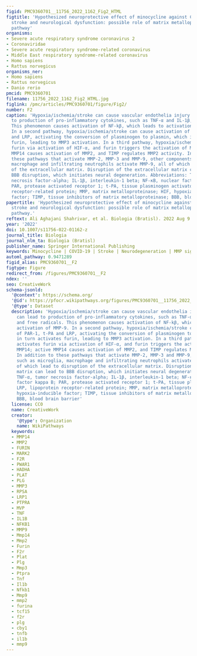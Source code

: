 ```yaml
---
figid: PMC9360701__11756_2022_1162_Fig2_HTML
figtitle: 'Hypothesized neuroprotective effect of minocycline against COVID-19-induced
  stroke and neurological dysfunction: possible role of matrix metalloprotease signaling
  pathway'
organisms:
- Severe acute respiratory syndrome coronavirus 2
- Coronaviridae
- Severe acute respiratory syndrome-related coronavirus
- Middle East respiratory syndrome-related coronavirus
- Homo sapiens
- Rattus norvegicus
organisms_ner:
- Homo sapiens
- Rattus norvegicus
- Danio rerio
pmcid: PMC9360701
filename: 11756_2022_1162_Fig2_HTML.jpg
figlink: /pmc/articles/PMC9360701/figure/Fig2/
number: F2
caption: 'Hypoxia/ischemia/stroke can cause vascular endothelia injury which can lead
  to production of pro-inflammatory cytokines, such as TNF-α and IL-1β, and free radicals.
  This phenomenon causes activation of NF-kβ, which leads to activation of MMP-9.
  In a second pathway, hypoxia/ischemia/stroke can cause activation of PAR-1, t-PA
  and LRP, activating the conversion of plasminogen to plasmin, which in turn activates
  furin, leading to MMP3 activation. In a third pathway, hypoxia/ischemia/stroke activates
  furin via activation of HIF-α, and furin triggers the activation of MMP14; active
  MMP14 causes activation of MMP2, and TIMP regulates MMP2 activity. In addition to
  these pathways that activate MMP-2, MMP-3 and MMP-9, other components such as microglia,
  macrophage and infiltrating neutrophils activate MMP-9, all of which lead to disruption
  of the extracellular matrix. Disruption of the extracellular matrix can lead to
  BBB disruption, which initiates neural degeneration. Abbreviations: TNF-α, tumor
  necrosis factor-alpha; IL-1β, interleukin-1 beta; NF-κB, nuclear factor kappa B;
  PAR, protease activated receptor 1; t-PA, tissue plasminogen activator; LRP, lipoprotein
  receptor-related protein; MMP, matrix metalloproteinase; HIF, hypoxia-inducible
  factor; TIMP, tissue inhibitors of matrix metalloproteinase; BBB, blood brain barrier'
papertitle: 'Hypothesized neuroprotective effect of minocycline against COVID-19-induced
  stroke and neurological dysfunction: possible role of matrix metalloprotease signaling
  pathway.'
reftext: Ali Aghajani Shahrivar, et al. Biologia (Bratisl). 2022 Aug 9 ;77(10):3027-3035.
year: '2022'
doi: 10.1007/s11756-022-01162-z
journal_title: Biologia
journal_nlm_ta: Biologia (Bratisl)
publisher_name: Springer International Publishing
keywords: Minocycline | COVID-19 | Stroke | Neurodegeneration | MMP signaling pathway
automl_pathway: 0.9471289
figid_alias: PMC9360701__F2
figtype: Figure
redirect_from: /figures/PMC9360701__F2
ndex: ''
seo: CreativeWork
schema-jsonld:
  '@context': https://schema.org/
  '@id': https://pfocr.wikipathways.org/figures/PMC9360701__11756_2022_1162_Fig2_HTML.html
  '@type': Dataset
  description: 'Hypoxia/ischemia/stroke can cause vascular endothelia injury which
    can lead to production of pro-inflammatory cytokines, such as TNF-α and IL-1β,
    and free radicals. This phenomenon causes activation of NF-kβ, which leads to
    activation of MMP-9. In a second pathway, hypoxia/ischemia/stroke can cause activation
    of PAR-1, t-PA and LRP, activating the conversion of plasminogen to plasmin, which
    in turn activates furin, leading to MMP3 activation. In a third pathway, hypoxia/ischemia/stroke
    activates furin via activation of HIF-α, and furin triggers the activation of
    MMP14; active MMP14 causes activation of MMP2, and TIMP regulates MMP2 activity.
    In addition to these pathways that activate MMP-2, MMP-3 and MMP-9, other components
    such as microglia, macrophage and infiltrating neutrophils activate MMP-9, all
    of which lead to disruption of the extracellular matrix. Disruption of the extracellular
    matrix can lead to BBB disruption, which initiates neural degeneration. Abbreviations:
    TNF-α, tumor necrosis factor-alpha; IL-1β, interleukin-1 beta; NF-κB, nuclear
    factor kappa B; PAR, protease activated receptor 1; t-PA, tissue plasminogen activator;
    LRP, lipoprotein receptor-related protein; MMP, matrix metalloproteinase; HIF,
    hypoxia-inducible factor; TIMP, tissue inhibitors of matrix metalloproteinase;
    BBB, blood brain barrier'
  license: CC0
  name: CreativeWork
  creator:
    '@type': Organization
    name: WikiPathways
  keywords:
  - MMP14
  - MMP2
  - FURIN
  - MARK2
  - F2R
  - PWAR1
  - HADHA
  - PLAT
  - PLG
  - MMP3
  - RPSA
  - LRP1
  - PTPRA
  - MVP
  - TNF
  - IL1B
  - NFKB1
  - MMP9
  - Mmp14
  - Mmp2
  - Furin
  - F2r
  - Plat
  - Plg
  - Mmp3
  - Ptpra
  - Tnf
  - Il1b
  - Nfkb1
  - Mmp9
  - mmp2
  - furina
  - tcf15
  - f2r
  - plg
  - cby1
  - tnfb
  - il1b
  - mmp9
---
```

